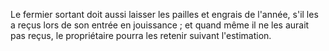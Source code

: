   
 Le fermier sortant doit aussi laisser les pailles et engrais de l'année, s'il les a reçus lors de son entrée en jouissance ; et quand même il ne les aurait pas reçus, le propriétaire pourra les retenir suivant l'estimation.  

  

